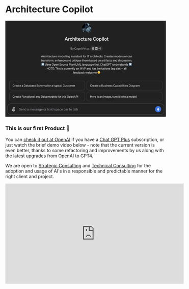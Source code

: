 # Architecture Copilot

<img src="./ArchitectureCopilot-condensed.png" alt="Architecture Copilot" class="img-full-width">

### This is our first Product 🎉

You can [check it out at OpenAI](https://chat.openai.com/g/g-iHXlDzolq-architecture-copilot) if you have a [Chat GPT Plus](https://openai.com/blog/chatgpt-plus) subscription, or just watch the brief demo video below - note that the current version is even better, thanks to some refactoring and improvements by us along with the latest upgrades from OpenAI to GPT4.

We are open to [Strategic Consulting](../Consulting/strategic.html) and [Technical Consulting](../Consulting/technology.html) for the adoption and usage of AI's in a responsible and predictable manner for the right client and project.

<div class="iframe-container">
  <iframe width="560" height="315" src="https://www.youtube.com/embed/I6hQEMcnD88?si=ptcL4w-x8i_AVut2" title="YouTube video player" frameborder="0" allow="accelerometer; autoplay; clipboard-write; encrypted-media; gyroscope; picture-in-picture; web-share" referrerpolicy="strict-origin-when-cross-origin" allowfullscreen></iframe>
</div>
